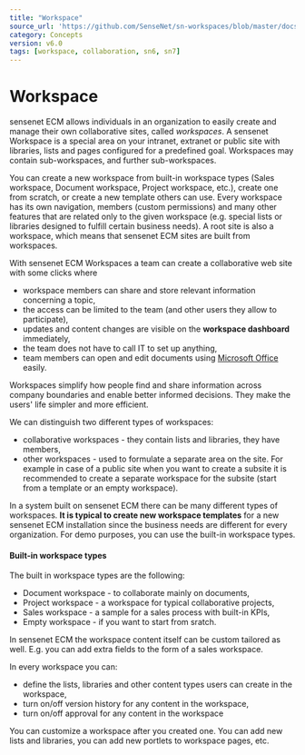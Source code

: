 ```yaml
---
title: "Workspace"
source_url: 'https://github.com/SenseNet/sn-workspaces/blob/master/docs/workspace.md'
category: Concepts
version: v6.0
tags: [workspace, collaboration, sn6, sn7]
---
```


# Workspace

sensenet ECM allows individuals in an organization to easily create and manage their own collaborative sites, called *workspaces*. A sensenet Workspace is a special area on your intranet, extranet or public site with libraries, lists and pages configured for a predefined goal. Workspaces may contain sub-workspaces, and further sub-workspaces.

You can create a new workspace from built-in workspace types (Sales workspace, Document workspace, Project workspace, etc.), create one from scratch, or create a new template others can use. Every workspace has its own navigation, members (custom permissions) and many other features that are related only to the given workspace (e.g. special lists or libraries designed to fulfill certain business needs). A root site is also a workspace, which means that sensenet ECM sites are built from workspaces.

With sensenet ECM Workspaces a team can create a collaborative web site with some clicks where

- workspace members can share and store relevant information concerning a topic,
- the access can be limited to the team (and other users they allow to participate),
- updates and content changes are visible on the **workspace dashboard** immediately,
- the team does not have to call IT to set up anything,
- team members can open and edit documents using [Microsoft Office](http://community.sensenet.com/docs/managing-documents-from-microsoft-office) easily.

Workspaces simplify how people find and share information across company boundaries and enable better informed decisions. They make the users' life simpler and more efficient.

We can distinguish two different types of workspaces:

- collaborative workspaces - they contain lists and libraries, they have members,
- other workspaces - used to formulate a separate area on the site. For example in case of a public site when you want to create a subsite it is recommended to create a separate workspace for the subsite (start from a template or an empty workspace).

In a system built on sensenet ECM there can be many different types of workspaces. **It is typical to create new workspace templates** for a new sensenet ECM installation since the business needs are different for every organization. For demo purposes, you can use the built-in workspace types.

#### Built-in workspace types

The built in workspace types are the following:
- Document workspace - to collaborate mainly on documents,
- Project workspace - a workspace for typical collaborative projects,
- Sales workspace - a sample for a sales process with built-in KPIs,
- Empty workspace - if you want to start from sratch.

In sensenet ECM the workspace content itself can be custom tailored as well. E.g. you can add extra fields to the form of a sales workspace.

In every workspace you can:

- define the lists, libraries and other content types users can create in the workspace,
- turn on/off version history for any content in the workspace,
- turn on/off approval for any content in the workspace

You can customize a workspace after you created one. You can add new lists and libraries, you can add new portlets to workspace pages, etc.